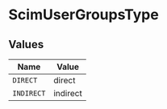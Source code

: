 # ScimUserGroupsType


## Values

| Name       | Value      |
| ---------- | ---------- |
| `DIRECT`   | direct     |
| `INDIRECT` | indirect   |